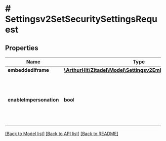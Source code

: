 # # Settingsv2SetSecuritySettingsRequest

## Properties

Name | Type | Description | Notes
------------ | ------------- | ------------- | -------------
**embeddedIframe** | [**\ArthurHlt\Zitadel\Model\Settingsv2EmbeddedIframeSettings**](Settingsv2EmbeddedIframeSettings.md) |  | [optional]
**enableImpersonation** | **bool** | allows users to impersonate other users. The impersonator needs the appropriate &#x60;*_IMPERSONATOR&#x60; roles assigned as well | [optional]

[[Back to Model list]](../../README.md#models) [[Back to API list]](../../README.md#endpoints) [[Back to README]](../../README.md)
